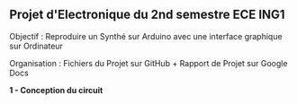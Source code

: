 ## Projet d'Electronique du 2nd semestre ECE ING1

Objectif : Reproduire un Synthé sur Arduino avec une interface graphique sur Ordinateur

Organisation : Fichiers du Projet sur GitHub + Rapport de Projet sur Google Docs



**1 - Conception du circuit**
